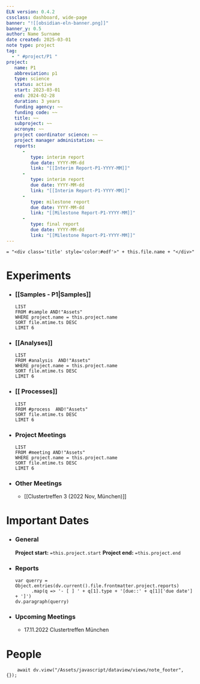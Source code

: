 ```yaml
---
ELN version: 0.4.2
cssclass: dashboard, wide-page
banner: "![[obsidian-eln-banner.png]]"
banner_y: 0.5
author: Name Surname
date created: 2025-03-01
note type: project
tag:
  - " #project/P1 "
project:
   name: P1
   abbreviation: p1
   type: science
   status: active
   start: 2023-03-01
   end: 2024-02-28
   duration: 3 years
   funding agency: ~~
   funding code: ~~
   title: ~~
   subproject: ~~
   acronym: ~~
   project coordinator science: ~~
   project manager administation: ~~
   reports:
      -
         type: interim report
         due date: YYYY-MM-dd
         link: "[[Interim Report-P1-YYYY-MM]]"
      -
         type: interim report
         due date: YYYY-MM-dd
         link: "[[Interim Report-P1-YYYY-MM]]"
      -
         type: milestone report
         due date: YYYY-MM-dd
         link: "[[Milestone Report-P1-YYYY-MM]]"
      -
         type: final report
         due date: YYYY-MM-dd
         link: "[[Milestone Report-P1-YYYY-MM]]"
---
```


`= "<div class='title' style='color:#edf'>" + this.file.name + "</div>"`

# Experiments

- ### [[Samples - P1|Samples]]
  ```dataview
  LIST
  FROM #sample AND!"Assets"
  WHERE project.name = this.project.name
  SORT file.mtime.ts DESC
  LIMIT 6
  ```

- ### [[Analyses]]
  ```dataview
  LIST
  FROM #analysis  AND!"Assets"
  WHERE project.name = this.project.name
  SORT file.mtime.ts DESC
  LIMIT 6
  ```

- ### [[ Processes]]
  ```dataview
  LIST
  FROM #process  AND!"Assets"
  SORT file.mtime.ts DESC
  LIMIT 6
  ```

- ### Project Meetings
  ```dataview
  LIST
  FROM #meeting AND!"Assets"
  WHERE project.name = this.project.name
  SORT file.mtime.ts DESC
  LIMIT 6
  ```

- ### Other Meetings
	- [[Clustertreffen 3 (2022 Nov, München)]]


# Important Dates

- ### General
	**Project start:** `=this.project.start`
	**Project end:** `=this.project.end`

- ### Reports
  ```dataviewjs
  var querry = Object.entries(dv.current().file.frontmatter.project.reports)
        .map(q => '- [ ] ' + q[1].type + '[due::' + q[1]['due date'] + ']')
  dv.paragraph(querry)
  ```

- ### Upcoming Meetings
	- 17.11.2022 Clustertreffen München

# People

```dataviewjs
    await dv.view("/Assets/javascript/dataview/views/note_footer", {});
```
